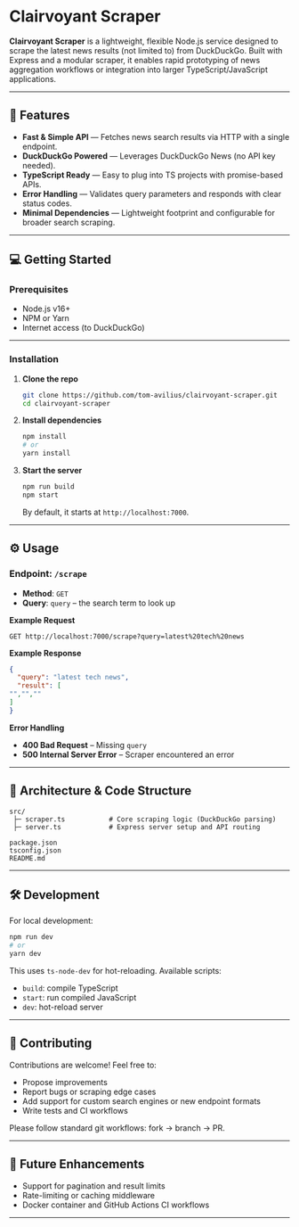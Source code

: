 # Clairvoyant Scraper

**Clairvoyant Scraper** is a lightweight, flexible Node.js service designed to scrape the latest news results (not limited to) from DuckDuckGo. Built with Express and a modular scraper, it enables rapid prototyping of news aggregation workflows or integration into larger TypeScript/JavaScript applications.

---

## 🚀 Features

- **Fast & Simple API** — Fetches news search results via HTTP with a single endpoint.
- **DuckDuckGo Powered** — Leverages DuckDuckGo News (no API key needed).
- **TypeScript Ready** — Easy to plug into TS projects with promise-based APIs.
- **Error Handling** — Validates query parameters and responds with clear status codes.
- **Minimal Dependencies** — Lightweight footprint and configurable for broader search scraping.

---

## 💻 Getting Started

### Prerequisites

- Node.js v16+
- NPM or Yarn
- Internet access (to DuckDuckGo)

---

### Installation

1. **Clone the repo**

   ```bash
   git clone https://github.com/tom-avilius/clairvoyant-scraper.git
   cd clairvoyant-scraper
   ```

2. **Install dependencies**

   ```bash
   npm install
   # or
   yarn install
   ```

3. **Start the server**

   ```bash
   npm run build
   npm start
   ```

   By default, it starts at `http://localhost:7000`.

---

## ⚙️ Usage

### Endpoint: `/scrape`

- **Method**: `GET`
- **Query**: `query` – the search term to look up

**Example Request**

```
GET http://localhost:7000/scrape?query=latest%20tech%20news
```

**Example Response**

```json
{
  "query": "latest tech news",
  "result": [
"","",""
]
}
```

**Error Handling**

- **400 Bad Request** – Missing `query`
- **500 Internal Server Error** – Scraper encountered an error

---

## 🧱 Architecture & Code Structure

```
src/
 ├─ scraper.ts           # Core scraping logic (DuckDuckGo parsing)
 ├─ server.ts            # Express server setup and API routing

package.json
tsconfig.json
README.md
```

---

## 🛠️ Development

For local development:

```bash
npm run dev
# or
yarn dev
```

This uses `ts-node-dev` for hot-reloading. Available scripts:

- `build`: compile TypeScript
- `start`: run compiled JavaScript
- `dev`: hot-reload server

---

## 🤝 Contributing

Contributions are welcome! Feel free to:

- Propose improvements
- Report bugs or scraping edge cases
- Add support for custom search engines or new endpoint formats
- Write tests and CI workflows

Please follow standard git workflows: fork → branch → PR.

---

## 🔮 Future Enhancements

- Support for pagination and result limits
- Rate-limiting or caching middleware
- Docker container and GitHub Actions CI workflows

---
